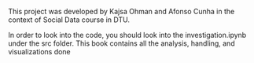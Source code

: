 This project was developed by Kajsa Ohman and Afonso Cunha in the context of Social Data course in DTU.

In order to look into the code, you should look into the investigation.ipynb under the src folder. This book contains all the analysis, handling, and visualizations done
